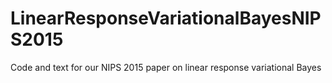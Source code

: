 # LinearResponseVariationalBayesNIPS2015
Code and text for our NIPS 2015 paper on linear response variational Bayes
